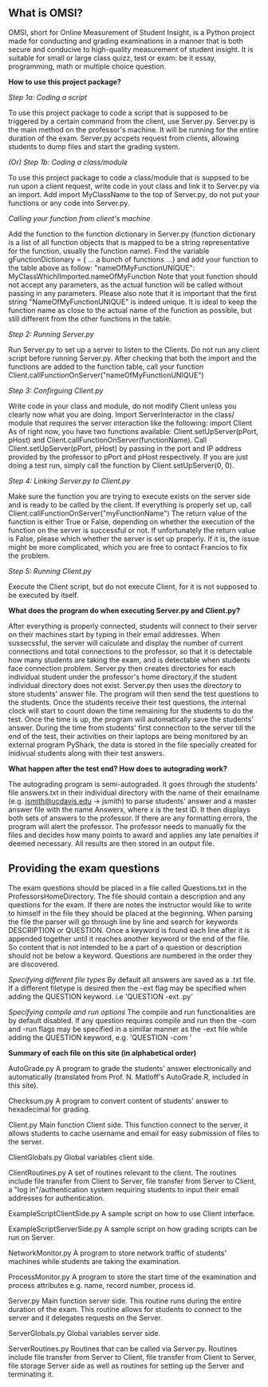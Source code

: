 
<h2>What is OMSI?</h2>

OMSI, short for Online Measurement of Student Insight, is a Python project made for conducting and grading examinations in a manner that is
both secure and conducive to high-quality measurement of student insight. It is suitable for small or large class quizz, test or exam:
be it essay, programming, math or multiple choice question.

<b>How to use this project package?</b>

<i>Step 1a: Coding a script</i>

To use this project package to code a script that is supposed to be triggered by a certain command from the client, use Server.py.
Server.py is the main method on the professor's machine. It will be running for the entire duration of the exam. Server.py accpets request
from clients, allowing students to dump files and start the grading system.

<i>(Or) Step 1b: Coding a class/module</i>

To use this project package to code a class/module that is suppsed to be run upon a client request, write code in yout class and link it
to Server.py via an import. Add
import MyClassName
to the top of Server.py, do not put your functions or any code into Server.py.

<i>Calling your function from client's machine</i>

Add the function to the function dictionary in Server.py (function dictionary is a list of all function objects that is mapped to be a
string representative for the function, usually the function name). Find the variable
gFunctionDictionary = { ... a bunch of functions ...}
and add your function to the table above as follow:
"nameOfMyFunctionUNIQUE": MyClassWhichIImported.nameOfMyFunction
Note that yout function should not accept any parameters, as the actual function will be called without passing in any parameters.
Please also note that it is important that the first string "NameOfMyFunctionUNIQUE" is indeed unique. It is ideal to keep the function
name as close to the actual name of the function as possible, but still different from the other functions in the table.

<i>Step 2: Running Server.py</i>

Run Server.py to set up a server to listen to the Clients. Do not run any client script before running Server.py. After checking that both
the import and the functions are added to the function table, call your function
Client.callFunctionOnServer("nameOfMyFunctionUNIQUE")

<i>Step 3: Confirguing Client.py</i>

Write code in your class and module, do not modify Client unless you clearly now what you are doing. Import ServerInteractor in the class/
module that requires the server interaction like the following:
import Client
As of right now, you have two functions available: Client.setUpServer(pPort, pHost) and Client.callFunctionOnServer(functionName). Call
Client.setUpServer(pPort, pHost) by passing in the port and IP address provided by the professor to pPort and pHost respectively. If you
are just doing a test run, simply call the function by Client.setUpServer(0, 0).

<i>Step 4: Linking Server.py to Client.py</i>

Make sure the function you are trying to execute exists on the server side and is ready to be called by the client. If everything is
properly set up, call
Client.callFunctionOnServer("myFunctionName")
The return value of the function is either True or False, depending on whether the execution of the function on the server is successful
or not.
If unfortunately the return value is False, please which whether the server is set up properly. If it is, the issue might be more
complicated, which you are free to contact Francios to fix the problem.

<i>Step 5: Running Client.py</i>

Execute the Client script, but do not execute Client, for it is not supposed to be executed by itself.

<b>What does the program do when executing Server.py and Client.py?</b>

After everything is properly connected, students will connect to their server on their machines start by typing in their email addresses.
When sussecssful, the server will calculate and display the number of current connections and total connections to the professor, so that
it is detectable how many students are taking the exam, and is detectable when students face connection problem. Server.py then creates
directories for each individual student under the professor's home directory,if the student individual directory does not exist. Server.py
then uses the directory to store students' answer file. The program will then send the test questions to the students. Once the students
receive their test questions, the internal clock will start to count down the time remaining for the students to do the test. Once the time
is up, the program will automatically save the students' answer. During the time from students' first connection to the server till the end
of the test, their activities on their laptops are being monitored by an external program PyShark, the data is stored in the file specially
created for inidivual students along with their test answers.

<b>What happen after the test end? How does to autograding work?</b>

The autograding program is semi-autograded. It goes through the students' file answers.txt in their individual directory with the name of
their emailname (e.g. jsmith@ucdavis.edu -> jsmith) to parse students' answer and a master answer file with the name Answerx, where x is
the test ID. It then displays both sets of answers to the professor. If there are any formatting errors, the program will alert the
professor. The professor needs to manually fix the files and decides how many points to award and applies any
late penalties if deemed necessary. All results are then stored in an output file.


<h2>Providing the exam questions</h2>

  The exam questions should be placed in a file called Questions.txt in the ProfessorsHomeDirectory. The file should contain a description and any questions for the exam. If there are notes the instructor would like to write to himself in the file they should be placed at the beginning. When parsing the file the parser will go through line by line and search for keywords DESCRIPTION or QUESTION. Once a keyword is found each line after it is appended together until it reaches another keyword or the end of the file. So content that is not intended to be a part of a question or description should not be below a keyword. Questions are numbered in the order they are discovered.
  
  <i>Specifying different file types</i>
    By default all answers are saved as a .txt file. If a different filetype is desired then the -ext flag may be specified when 
    adding the QUESTION keyword. i.e 'QUESTION -ext .py'
    
  <i>Specifying compile and run options</i>
    The compile and run functionalities are by default disabled. If any question requires compile and run then the -com and -run flags may be specified in a simillar manner as the -ext file while adding the QUESTION keyword, e.g. 'QUESTION -com <name of the compiler>'
    
    
<b>Summary of each file on this site (in alphabetical order)</b>

AutoGrade.py
A program to grade the students' answer electronically and automatically (translated from Prof. N. Matloff's AutoGrade.R, included in this site).

Checksum.py
A program to convert content of students' answer to hexadecimal for grading.

Client.py
Main function Client side. This function connect to the server, it allows students to cache username and email for easy submission of files to the server.

ClientGlobals.py
Global variables client side.

ClientRoutines.py
A set of routines relevant to the client. The routines include file transfer from Client to Server, file transfer from Server to Client,
a "log in"/authentication system requiring students to input their email addresses for authentication.

ExampleScriptClientSide.py
A sample script on how to use Client interface.

ExampleScriptServerSide.py
A sample script on how grading scripts can be run on Server.

NetworkMonitor.py
A program to store network traffic of students' machines while students are taking the examination.

ProcessMonitor.py
A program to store the start time of the examination and process attributes e.g. name, record number, process id.

Server.py
Main function server side. This routine runs during the entire duration of the exam. This routine allows for
students to connect to the server and it delegates requests on the Server.

ServerGlobals.py
Global variables server side.

ServerRoutines.py
Routines that can be called via Server.py. Routines include file transfer from Server to Client, file transfer from Client to Server, file storage Server side
as well as routines for setting up the Server and terminating it.
